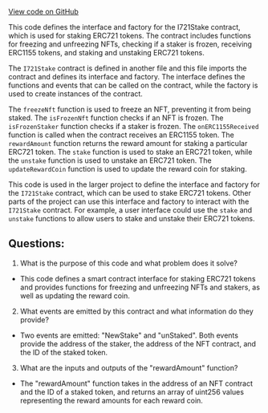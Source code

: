 [View code on GitHub](zoo-labs/zoo/blob/master/contracts/types/factories/I721Stake__factory.ts)

This code defines the interface and factory for the I721Stake contract, which is used for staking ERC721 tokens. The contract includes functions for freezing and unfreezing NFTs, checking if a staker is frozen, receiving ERC1155 tokens, and staking and unstaking ERC721 tokens. 

The `I721Stake` contract is defined in another file and this file imports the contract and defines its interface and factory. The interface defines the functions and events that can be called on the contract, while the factory is used to create instances of the contract.

The `freezeNft` function is used to freeze an NFT, preventing it from being staked. The `isFrozenNft` function checks if an NFT is frozen. The `isFrozenStaker` function checks if a staker is frozen. The `onERC1155Received` function is called when the contract receives an ERC1155 token. The `rewardAmount` function returns the reward amount for staking a particular ERC721 token. The `stake` function is used to stake an ERC721 token, while the `unstake` function is used to unstake an ERC721 token. The `updateRewardCoin` function is used to update the reward coin for staking.

This code is used in the larger project to define the interface and factory for the `I721Stake` contract, which can be used to stake ERC721 tokens. Other parts of the project can use this interface and factory to interact with the `I721Stake` contract. For example, a user interface could use the `stake` and `unstake` functions to allow users to stake and unstake their ERC721 tokens.
## Questions: 
 1. What is the purpose of this code and what problem does it solve?
- This code defines a smart contract interface for staking ERC721 tokens and provides functions for freezing and unfreezing NFTs and stakers, as well as updating the reward coin.

2. What events are emitted by this contract and what information do they provide?
- Two events are emitted: "NewStake" and "unStaked". Both events provide the address of the staker, the address of the NFT contract, and the ID of the staked token.

3. What are the inputs and outputs of the "rewardAmount" function?
- The "rewardAmount" function takes in the address of an NFT contract and the ID of a staked token, and returns an array of uint256 values representing the reward amounts for each reward coin.